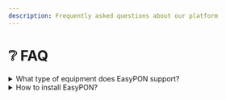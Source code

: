 ```yaml
---
description: Frequently asked questions about our platform
---
```


# ❔ FAQ

<details>

<summary>What type of equipment does EasyPON support?</summary>

We are currently in an active development stage and we plan to expand our list of supported hardware, you can be the one to help us with this by simply applying the contact form as a request. [Here is a link](easypon-information/supported-olts.md) to the types of equipment we currently support.

</details>

<details>

<summary>How to install EasyPON?</summary>

You can install it in two ways: on a Debian 11 or run in with Docker. All required information about installation you van get on [How to install EasyPON](./) page.

</details>

